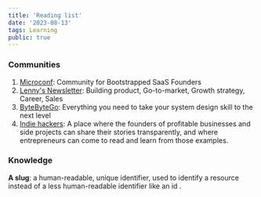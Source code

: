 ```yaml
---
title: 'Reading list'
date: '2023-08-13'
tags: Learning
public: true
---
```


### Communities
1. [Microconf](https://microconf.com/): Community for Bootstrapped SaaS Founders
2. [Lenny's Newsletter](https://www.lennysnewsletter.com/about): Building product, Go-to-market, Growth strategy, Career, Sales
3. [ByteByteGo](https://bytebytego.com/): Everything you need to take your system design skill to the next level
4. [Indie hackers](https://www.indiehackers.com/): A place where the founders of profitable businesses and side projects can share their stories transparently, and where entrepreneurs can come to read and learn from those examples.


### Knowledge
**A slug**: a human-readable, unique identifier, used to identify a resource instead of a less human-readable identifier like an id .

